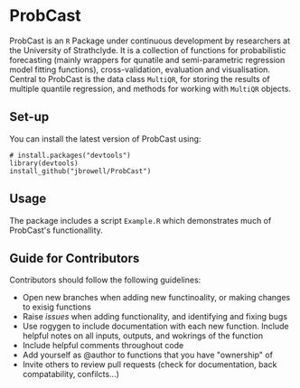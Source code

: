 # ProbCast

ProbCast is an `R` Package under continuous development by researchers at the University of Strathclyde. It is a collection of functions for probabilistic forecasting (mainly wrappers for qunatile and semi-parametric regression model fitting functions), cross-validation, evaluation and visualisation. Central to ProbCast is the data class `MultiQR`, for storing the results of multiple quantile regression, and methods for working with `MultiQR` objects.

## Set-up

You can install the latest version of ProbCast using:

    # install.packages("devtools")
    library(devtools)
    install_github("jbrowell/ProbCast") 

## Usage

The package includes a script `Example.R` which demonstrates much of ProbCast's functionallity.

## Guide for Contributors
Contributors should follow the following guidelines:
- Open new branches when adding new functinoality, or making changes to exisig functions
- Raise *issues* when adding functionality, and identifying and fixing bugs
- Use rogygen to include documentation with each new function. Include helpful notes on all inputs, outputs, and wokrings of the function
- Include helpful comments throughout code
- Add yourself as @author to functions that you have "ownership" of
- Invite others to review pull requests (check for documentation, back compatability, confilcts...)
 
